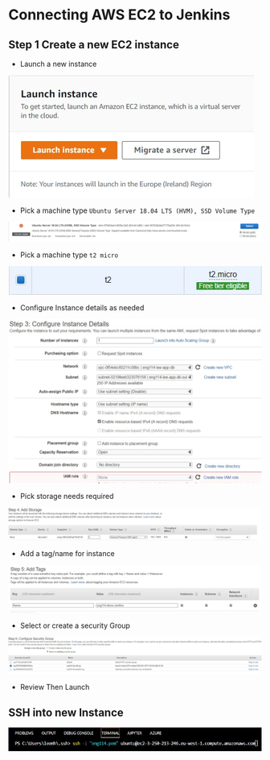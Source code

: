# Connecting AWS EC2 to Jenkins

## Step 1 Create a new EC2 instance

- Launch a new instance

![new instance](./EC2-to-Jenkins-images/step-1-new-instance.jpg)

- Pick a machine type `Ubuntu Server 18.04 LTS (HVM), SSD Volume Type`

![new machine](./EC2-to-Jenkins-images/step-1-new-machine.jpg)

- Pick a machine type `t2 micro`

![machine type](./EC2-to-Jenkins-images/step-1-new-machine-type.jpg)

- Configure Instance details as needed

![Instance config](./EC2-to-Jenkins-images/step-1-new-instance-config.jpg)

- Pick storage needs required

![add storage](./EC2-to-Jenkins-images/step-1-add-storage.jpg)

- Add a tag/name for instance

![Add tag/name](./EC2-to-Jenkins-images/step-1-add-Tag.jpg)

- Select or create a security Group

![Add security Group](./EC2-to-Jenkins-images/step-1-add-security-group.jpg)

- Review Then Launch

## SSH into new Instance 

![launch instance](./EC2-to-Jenkins-images/step-two-launch-instances.jpg)

